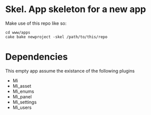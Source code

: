 # Skel. App skeleton for a new app

Make use of this repo like so:

	cd www/apps
	cake bake newproject -skel /path/to/this/repo

# Dependencies

This empty app assume the existance of the following plugins

* Mi
* Mi_asset
* Mi_enums
* Mi_panel
* Mi_settings
* Mi_users